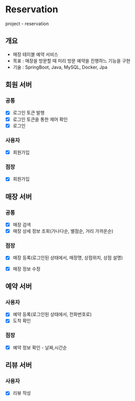 # Reservation
project - reservation


## 개요
- 매장 테이블 예약 서비스
- 목표 : 매장을 방문할 때 미리 방문 예약을 진행하느 기능을 구현
- 기술 : SpringBoot, Java, MySQL, Docker, Jpa


## 회원 서버
### 공통
- [x] 로그인 토큰 발행
- [x] 로그인 토큰을 통한 제어 확인
- [x] 로그인
### 사용자
- [x] 회원가입
### 점장
- [x] 회원가입


## 매장 서버
### 공통
- [x] 매장 검색
- [x] 매장 상세 정보 조회(가나다순, 별점순, 거리 가까운순)
### 점장
- [x] 매장 등록(로그인된 상태에서, 매장명, 상점위치, 상점 설명)
- [x] 매장 정보 수정 


## 예약 서버
### 사용자
- [x] 예약 등록(로그인된 상태에서, 전화번호로)
- [x] 도착 확인
### 점장
- [x] 예약 정보 확인 - 날짜,시간순

## 리뷰 서버
### 사용자
- [x] 리뷰 작성
